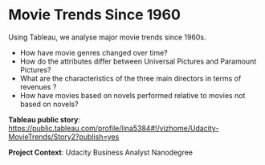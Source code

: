 # Movie Trends Since 1960
Using Tableau, we analyse major movie trends since 1960s. 
- How have movie genres changed over time?
- How do the attributes differ between Universal Pictures and Paramount Pictures?
- What are the characteristics of the three main directors in terms of revenues ?
- How have movies based on novels performed relative to movies not based on novels?

**Tableau public story**: https://public.tableau.com/profile/lina5384#!/vizhome/Udacity-MovieTrends/Story2?publish=yes

**Project Context**: Udacity Business Analyst Nanodegree
